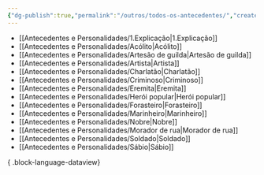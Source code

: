 ```yaml
---
{"dg-publish":true,"permalink":"/outros/todos-os-antecedentes/","created":"2024-07-24T08:41:11.819-03:00"}
---
```



- [[Antecedentes e Personalidades/1.Explicação\|1.Explicação]]
- [[Antecedentes e Personalidades/Acólito\|Acólito]]
- [[Antecedentes e Personalidades/Artesão de guilda\|Artesão de guilda]]
- [[Antecedentes e Personalidades/Artista\|Artista]]
- [[Antecedentes e Personalidades/Charlatão\|Charlatão]]
- [[Antecedentes e Personalidades/Criminoso\|Criminoso]]
- [[Antecedentes e Personalidades/Eremita\|Eremita]]
- [[Antecedentes e Personalidades/Herói popular\|Herói popular]]
- [[Antecedentes e Personalidades/Forasteiro\|Forasteiro]]
- [[Antecedentes e Personalidades/Marinheiro\|Marinheiro]]
- [[Antecedentes e Personalidades/Nobre\|Nobre]]
- [[Antecedentes e Personalidades/Morador de rua\|Morador de rua]]
- [[Antecedentes e Personalidades/Soldado\|Soldado]]
- [[Antecedentes e Personalidades/Sábio\|Sábio]]

{ .block-language-dataview}
